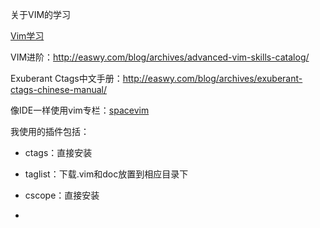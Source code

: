 关于VIM的学习

[Vim学习](http://vimcasts.org)

VIM进阶：http://easwy.com/blog/archives/advanced-vim-skills-catalog/

Exuberant Ctags中文手册：http://easwy.com/blog/archives/exuberant-ctags-chinese-manual/

像IDE一样使用vim专栏：[spacevim](https://zhuanlan.zhihu.com/SpaceVim)

我使用的插件包括：

- ctags：直接安装

- taglist：下载.vim和doc放置到相应目录下

- cscope：直接安装

- 
